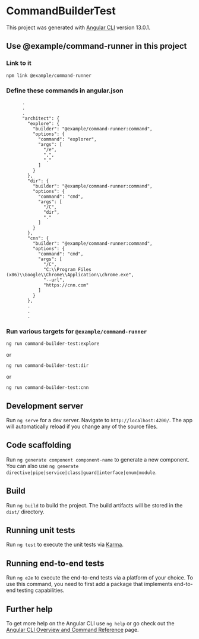 # CommandBuilderTest

This project was generated with [Angular CLI](https://github.com/angular/angular-cli) version 13.0.1.


## Use @example/command-runner in this project

### Link to it

```
npm link @example/command-runner
```

### Define these commands in angular.json

```
      .
      .
      .
      "architect": {
        "explore": {
          "builder": "@example/command-runner:command",
          "options": {
            "command": "explorer",
            "args": [
              "/e",
              ",",
              "."
            ]
          }
        },
        "dir": {
          "builder": "@example/command-runner:command",
          "options": {
            "command": "cmd",
            "args": [
              "/C",
              "dir",
              "."
            ]
          }
        },
        "cnn": {
          "builder": "@example/command-runner:command",
          "options": {
            "command": "cmd",
            "args": [
              "/C",
              "C:\\Program Files (x86)\\Google\\Chrome\\Application\\chrome.exe",
              "--url",
              "https://cnn.com"
            ]
          }
        },
        .
        .
        .
```

### Run various targets for ```@example/command-runner```

```
ng run command-builder-test:explore
```

or

```
ng run command-builder-test:dir
```

or

```
ng run command-builder-test:cnn
```

## Development server

Run `ng serve` for a dev server. Navigate to `http://localhost:4200/`. The app will automatically reload if you change any of the source files.

## Code scaffolding

Run `ng generate component component-name` to generate a new component. You can also use `ng generate directive|pipe|service|class|guard|interface|enum|module`.

## Build

Run `ng build` to build the project. The build artifacts will be stored in the `dist/` directory.

## Running unit tests

Run `ng test` to execute the unit tests via [Karma](https://karma-runner.github.io).

## Running end-to-end tests

Run `ng e2e` to execute the end-to-end tests via a platform of your choice. To use this command, you need to first add a package that implements end-to-end testing capabilities.

## Further help

To get more help on the Angular CLI use `ng help` or go check out the [Angular CLI Overview and Command Reference](https://angular.io/cli) page.
